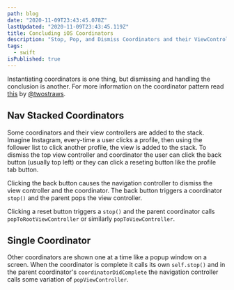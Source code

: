 ```yaml
---
path: blog
date: "2020-11-09T23:43:45.078Z"
lastUpdated: "2020-11-09T23:43:45.119Z"
title: Concluding iOS Coordinators
description: "Stop, Pop, and Dismiss Coordinators and their ViewControllers"
tags:
  - swift
isPublished: true
---
```


Instantiating coordinators is one thing, but dismissing and handling the conclusion is another. For more information on the coordinator pattern read [this](https://www.hackingwithswift.com/articles/71/how-to-use-the-coordinator-pattern-in-ios-apps) by [@twostraws](https://twitter.com/twostraws?s=20).

## Nav Stacked Coordinators

Some coordinators and their view controllers are added to the stack. Imagine Instagram, every-time a user clicks a profile, then using the follower list to click another profile, the view is added to the stack. To dismiss the top view controller and coordinator the user can click the back button (usually top left) or they can click a reseting button like the profile tab button.

Clicking the back button causes the navigation controller to dismiss the view controller and the coordinator. The back button triggers a coordinator `stop()` and the parent pops the view controller.

Clicking a reset button triggers a `stop()` and the parent coordinator calls `popToRootViewController` or similarly `popToViewController`.

## Single Coordinator

Other coordinators are shown one at a time like a popup window on a screen. When the coordinator is complete it calls its own `self.stop()` and in the parent coordinator's `coordinatorDidComplete` the navigation controller calls some variation of `popViewController`.
